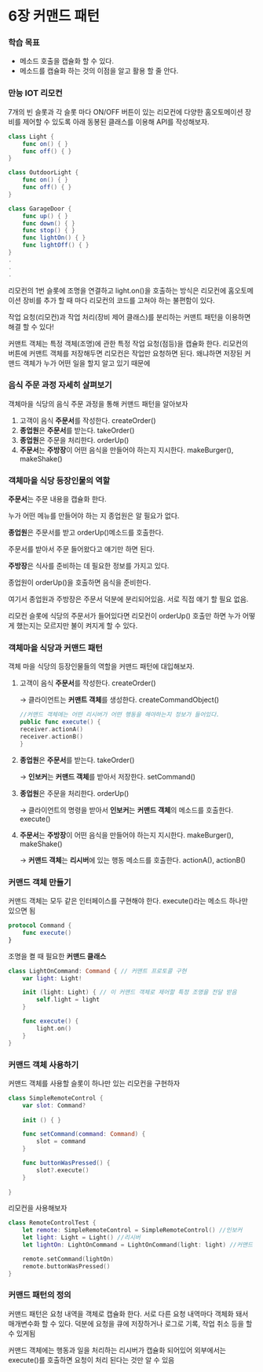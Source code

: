# 6장 커맨드 패턴

### 학습 목표

- 메소드 호출을 캡슐화 할 수 있다.
- 메소드를 캡슐화 하는 것의 이점을 알고 활용 할 줄 안다.



### 만능 IOT 리모컨

7개의 빈 슬롯과 각 슬롯 마다 ON/OFF 버튼이 있는 리모컨에 다양한 홈오토메이션 장비를 제어할 수 있도록 아래 동봉된 클래스를 이용해 API를 작성해보자.

```swift
class Light {
	func on() { }
	func off() { }
}

class OutdoorLight {
	func on() { }
	func off() { }
}

class GarageDoor {
	func up() { }
	func down() { }
	func stop() { }
	func lightOn() { }
	func lightOff() { }
}
.
.
.
```

리모컨의 1번 슬롯에 조명을 연결하고 light.on()을 호출하는 방식은 리모컨에 홈오토메이션 장비를 추가 할 때 마다 리모컨의 코드를 고쳐야 하는 불편함이 있다.

작업 요청(리모컨)과 작업 처리(장비 제어 클래스)를 분리하는 커맨트 패턴을 이용하면 해결 할 수 있다!

커맨트 객체는 특정 객체(조명)에 관한 특정 작업 요청(점등)을 캡슐화 한다. 리모컨의 버튼에 커맨트 객체를 저장해두면 리모컨은 작업만 요청하면 된다. 왜냐하면 저장된 커맨드 객체가 누가 어떤 일을 할지 알고 있기 때문에



### 음식 주문 과정 자세히 살펴보기

객체마을 식당의 음식 주문 과정을 통해 커맨드 패턴을 알아보자

1. 고객이 음식 **주문서**를 작성한다. createOrder()
2. **종업원**은 **주문서**를 받는다. takeOrder()
3. **종업원**은 주문을 처리한다. orderUp()
4. **주문서**는 **주방장**이 어떤 음식을 만들어야 하는지 지시한다. makeBurger(), makeShake()



### 객체마을 식당 등장인물의 역할

**주문서**는 주문 내용을 캡슐화 한다.

누가 어떤 메뉴를 만들어야 하는 지 종업원은 알 필요가 없다.

**종업원**은 주문서를 받고 orderUp()메소드를 호출한다.

주문서를 받아서 주문 들어왔다고 얘기만 하면 된다.

**주방장**은 식사를 준비하는 데 필요한 정보를 가지고 있다.

종업원이 orderUp()을 호출하면 음식을 준비한다.

여기서 종업원과 주방장은 주문서 덕분에 분리되어있음. 서로 직접 얘기 할 필요 없음.

리모컨 슬롯에 식당의 주문서가 들어있다면 리모컨이 orderUp() 호출만 하면 누가 어떻게 했는지는 모르지만 불이 켜지게 할 수 있다.



### 객체마을 식당과 커맨드 패턴

객체 마을 식당의 등장인물들의 역할을 커맨드 패턴에 대입해보자.

1. 고객이 음식 **주문서**를 작성한다. createOrder()

   → 클라이언트는 **커맨트 객체**를 생성한다. createCommandObject()

    ```swift
    //커맨드 객체에는 어떤 리시버가 어떤 행동을 해야하는지 정보가 들어있다.
    public func execute() {
    receiver.actionA()
    receiver.actionB()
    }
    ```

2. **종업원**은 **주문서**를 받는다. takeOrder()

   → **인보커**는 **커맨드 객체**를 받아서 저장한다. setCommand()

3. **종업원**은 주문을 처리한다. orderUp()

   → 클라이언트의 명령을 받아서 **인보커**는 **커맨드 객체**의 메소드를 호출한다. execute()

4. **주문서**는 **주방장**이 어떤 음식을 만들어야 하는지 지시한다. makeBurger(), makeShake()

   → **커맨드 객체**는 **리시버**에 있는 행동 메소드를 호출한다. actionA(), actionB()



### 커맨드 객체 만들기

커맨드 객체는 모두 같은 인터페이스를 구현해야 한다. execute()라는 메소드 하나만 있으면 됨

```swift
protocol Command {
	func execute()
}
```

조명을 켤 때 필요한 **커맨드 클래스**

```swift
class LightOnCommand: Command { // 커맨트 프로토콜 구현
	var light: Light!

	init (light: Light) { // 이 커맨드 객체로 제어할 특정 조명을 전달 받음
		self.light = light	
	}

	func execute() {
		light.on()
	}
}
```



### 커맨드 객체 사용하기

커맨드 객체를 사용할 슬롯이 하나만 있는 리모컨을 구현하자

```swift
class SimpleRemoteControl {
	var slot: Command?
	
	init () { }

	func setCommand(command: Command) {
		slot = command
	}

	func buttonWasPressed() {
		slot?.execute()
	}
	
}
```

리모컨을 사용해보자

```swift
class RemoteControlTest {
	let remote: SimpleRemoteControl = SimpleRemoteControl() //인보커
	let light: Light = Light() //리시버
	let lightOn: LightOnCommand = LightOnCommand(light: light) //커맨드 객체

	remote.setCommand(lightOn)
	remote.buttonWasPressed()
}
```



### 커맨드 패턴의 정의

커맨드 패턴은 요청 내역을 객체로 캡슐화 한다. 서로 다른 요청 내역마다 객체화 돼서 매개변수화 할 수 있다. 덕분에 요청을 큐에 저장하거나 로그로 기록, 작업 취소 등을 할 수 있게됨

커맨드 객체에는 행동과 일을 처리하는 리시버가 캡슐화 되어있어 외부에서는 execute()를 호출하면 요청이 처리 된다는 것만 알 수 있음